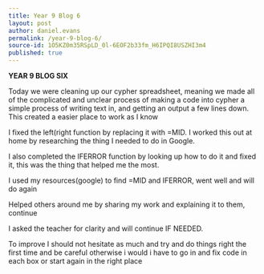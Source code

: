 ```yaml
---
title: Year 9 Blog 6
layout: post
author: daniel.evans
permalink: /year-9-blog-6/
source-id: 1O5KZ0m35RSpLD_0l-6EOF2b33fm_H6IPQI8USZHI3m4
published: true
---
```

**YEAR 9 BLOG SIX**

Today we were cleaning up our cypher spreadsheet, meaning we made all of the complicated and unclear process of making a code into cypher a simple process of writing text in, and getting an output a few lines down. This created a easier place to work as I know  

I fixed the left(right function by replacing it with =MID. I worked this out at home by researching the thing I needed to do in Google.

I also completed the IFERROR function by looking up how to do it and fixed it, this was the thing that helped me the most.

I used my resources(google) to find =MID and IFERROR, went well and will do again

Helped others around me by sharing my work and explaining it to them, continue

I asked the teacher for clarity and will continue IF NEEDED.

To improve I should not hesitate as much and try and do things right the first time and be careful otherwise i would i have to go in and fix code in each box or start again in the right place

